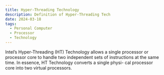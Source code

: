 ```yaml
---
title: Hyper-Threading Technology
description: Definition of Hyper-Threading Tech
date: 2024-03-18
tags:
  - Personal Computer
  - Processor
  - Technology
---
```


Intel’s Hyper-Threading (HT) Technology allows a single processor or processor core to handle two
independent sets of instructions at the same time. In essence, HT Technology converts a single physi-
cal processor core into two virtual processors.